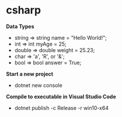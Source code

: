 # csharp

__Data Types__
* string => string name = "Hello World!";
* int => int myAge = 25;
* double => double weight =  25.23;
* char => 'a', 'R', or '&';
* bool => bool answer = True;

__Start a new project__
* dotnet new console

__Compile to executable in Visual Studio Code__
* dotnet publish -c Release -r win10-x64
